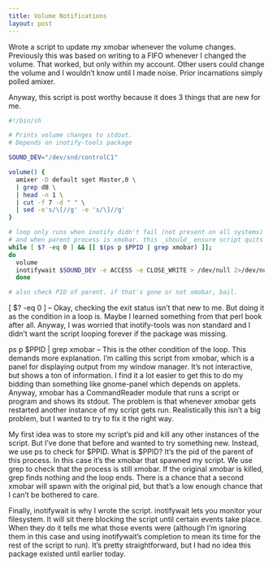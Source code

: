 ```yaml
---
title: Volume Notifications
layout: post
---
```




Wrote a script to update my xmobar whenever the volume changes. Previously this was based on writing to a FIFO whenever I changed the volume. That worked, but only within my account. Other users could change the volume and I wouldn’t know until I made noise. Prior incarnations simply polled amixer.

Anyway, this script is post worthy because it does 3 things that are new for me.

```bash
#!/bin/sh

# Prints volume changes to stdout.
# Depends on inotify-tools package

SOUND_DEV="/dev/snd/controlC1"

volume() {
  amixer -D default sget Master,0 \
  | grep dB \
  | head -n 1 \
  | cut -f 7 -d " " \
  | sed -e's/\[//g' -e 's/\]//g'
}

# loop only runs when inotify didn't fail (not present on all systems)
# and when parent process is xmobar. this _should_ ensure script quits after xmonad resets
while [ $? -eq 0 ] && [[ $(ps p $PPID | grep xmobar) ]];
do
  volume
  inotifywait $SOUND_DEV -e ACCESS -e CLOSE_WRITE > /dev/null 2>/dev/null
  done

# also check PID of parent. if that's gone or not xmobar, bail.
```

[ $? -eq 0 ] – Okay, checking the exit status isn’t that new to me. But doing it as the condition in a loop is. Maybe I learned something from that perl book after all. Anyway, I was worried that inotify-tools was non standard and I didn’t want the script looping forever if the package was missing.

ps p $PPID | grep xmobar – This is the other condition of the loop. This demands more explanation. I’m calling this script from xmobar, which is a panel for displaying output from my window manager. It’s not interactive, but shows a ton of information. I find it a lot easier to get this to do my bidding than something like gnome-panel which depends on applets. Anyway, xmobar has a CommandReader module that runs a script or program and shows its stdout. The problem is that whenever xmobar gets restarted another instance of my script gets run. Realistically this isn’t a big problem, but I wanted to try to fix it the right way.

My first idea was to store my script’s pid and kill any other instances of the script. But I’ve done that before and wanted to try something new. Instead, we use ps to check for $PPID. What is $PPID? It’s the pid of the parent of this process. In this case it’s the xmobar that spawned my script. We use grep to check that the process is still xmobar. If the original xmobar is killed, grep finds nothing and the loop ends. There is a chance that a second xmobar will spawn with the original pid, but that’s a low enough chance that I can’t be bothered to care.

Finally, inotifywait is why I wrote the script. inotifywait lets you monitor your filesystem. It will sit there blocking the script until certain events take place. When they do it tells me what those events were (although I’m ignoring them in this case and using inotifywait’s completion to mean its time for the rest of the script to run). It’s pretty straightforward, but I had no idea this package existed until earlier today.


